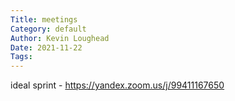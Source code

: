 ```yaml
---  
Title: meetings  
Category: default  
Author: Kevin Loughead  
Date: 2021-11-22  
Tags:   
---  
```


ideal sprint - https://yandex.zoom.us/j/99411167650
